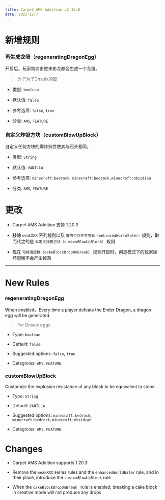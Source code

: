 ```yaml
---
title: Carpet AMS Addition v2.16.0
date: 2023-12-7
---
```


# 新增规则

### 再生成龙蛋（regeneratingDragonEgg）

开启后，玩家每次击败末影龙都会生成一个龙蛋。

> 为了为了Dnsolx的蛋

- 类型: `boolean`



- 默认值: `false`



- 参考选项: `false`, `true`



- 分类: `AMS`, `FEATURE`

### 自定义炸毁方块（customBlowUpBlock）

自定义任何方块的爆炸抗性使其与石头相同。

- 类型: `String`



- 默认值: `VANILLA`



- 参考选项: `minecraft:bedrock`, `minecraft:bedrock,minecraft:obsidian`



- 分类: `AMS`, `FEATURE`

# 更改

- Carpet AMS Addition 支持 1.20.3

- 移除 `weakXXX` 系列规则以及 `增强型世界吞噬者（enhancedWorldEater）`规则，取而代之的是 `自定义炸毁方块（customBlowUpBlock）` 规则

- 现在 `可掉落蛋糕（cakeBlockDropOnBreak）` 规则开启时，创造模式下的玩家破坏蛋糕不会产生掉落


---

# New Rules

### regeneratingDragonEgg

When enabled，Every time a player defeats the Ender Dragon, a dragon egg will be generated.

> For Dnsolx eggs

- Type: `boolean`



- Default: `false`



- Suggested options: `false`, `true`



- Categroies: `AMS`, `FEATURE`

### customBlowUpBlock

Customize the explosion resistance of any block to be equivalent to stone.

- Type: `String`



- Default: `VANILLA`



- Suggested options: `minecraft:bedrock`, `minecraft:bedrock,minecraft:obsidian`



- Categroies: `AMS`, `FEATURE`

# Changes

- Carpet AMS Addition supports 1.20.3

- Remove the `weakXXX` series rules and the `enhancedWorldEater` rule, and in their place, introduce the `customBlowUpBlock` rule

- When the `cakeBlockDropOnBreak ` rule is enabled, breaking a cake block in creative mode will not produce any drops
